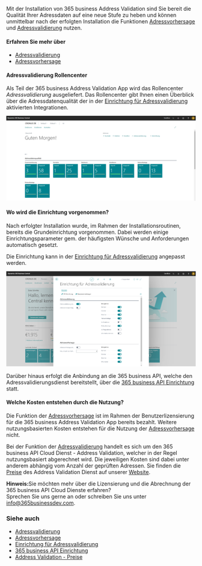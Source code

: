 Mit der Installation von 365 business Address Validation sind Sie bereit die Qualität Ihrer Adressdaten auf eine neue Stufe zu heben und können unmittelbar nach der erfolgten Installation die Funktionen [Adressvorhersage](../address-prediction/) und [Adressvalidierung](../address-validation/) nutzen.

#### Erfahren Sie mehr über

 - [Adressvalidierung](../address-validation/)
 - [Adressvorhersage](../address-prediction/)

#### Adressvalidierung Rollencenter

Als Teil der 365 business Address Validation App wird das Rollencenter *Adressvalidierung* ausgeliefert. Das Rollencenter gibt Ihnen einen Überblick über die Adressdatenqualität der in der [Einrichtung für Adressvalidierung](../setup/) aktivierten Integrationen.

![Adressvalidierung Rollencenter](/assets/images/365-business-address-validation/rolecenter.de-DE.png)

#### Wo wird die Einrichtung vorgenommen?

Nach erfolgter Installation wurde, im Rahmen der Installationsroutinen, bereits die Grundeinrichtung vorgenommen. Dabei werden einige Einrichtungsparameter gem. der häufigsten Wünsche und Anforderungen automatisch gesetzt.

Die Einrichtung kann in der [Einrichtung für Adressvalidierung](../setup/) angepasst werden. 

![365 business API Einrichtung](/assets/images/365-business-address-validation/setup.de-DE.png)

Darüber hinaus erfolgt die Anbindung an die 365 business API, welche den Adressvalidierungsdienst bereitstellt, über die [365 business API Einrichtung](../../365-business-api/365-business-api-setup/) statt.

#### Welche Kosten entstehen durch die Nutzung?

Die Funktion der [Adressvorhersage](../address-prediction/) ist im Rahmen der Benutzerlizensierung für die 365 business Address Validation App bereits bezahlt. Weitere nutzungsbasierten Kosten entstehen für die Nutzung der [Adressvorhersage](../address-prediction/) nicht.

Bei der Funktion der [Adressvalidierung](../address-validation/) handelt es sich um den 365 business API Cloud Dienst - Address Validation, welcher in der Regel nutzungsbasiert abgerechnet wird. Die jeweiligen Kosten sind dabei unter anderem abhängig vom Anzahl der geprüften Adressen.
Sie finden die [Preise](https://365businessdev.com/cloud/preise/address-validation/) des Address Validation Dienst auf unserer [Website](https://365businessdev.com/).

<div class="alert alert-info">
    <i class="fa-solid fa-lightbulb"></i> <strong>Hinweis:</strong>Sie möchten mehr über die Lizensierung und die Abrechnung der 365 business API Cloud Dienste erfahren?<br>Sprechen Sie uns gerne an oder schreiben Sie uns unter <a href="mailto:info@365businessdev.com">info@365businessdev.com</a>.
</div>

### Siehe auch 
 - [Adressvalidierung](../address-validation/)
 - [Adressvorhersage](../address-prediction/)
 - [Einrichtung für Adressvalidierung](../setup/)
 - [365 business API Einrichtung](../../365-business-api/365-business-api-setup/)
 - [Address Validation - Preise](https://365businessdev.com/cloud/preise/address-validation/)